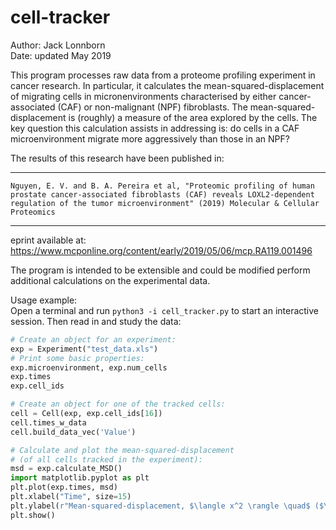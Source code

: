 # cell-tracker

Author: Jack Lonnborn  
Date: updated May 2019

This program processes raw data from a proteome profiling experiment in cancer research. In particular, it calculates the mean-squared-displacement of migrating cells in micronenvironments characterised by either cancer-associated (CAF) or non-malignant (NPF) fibroblasts. The mean-squared-displacement is (roughly) a measure of the area explored by the cells. The key question this calculation assists in addressing is: do cells in a CAF microenvironment migrate more aggressively than those in an NPF?

The results of this research have been published in:

---

	Nguyen, E. V. and B. A. Pereira et al, "Proteomic profiling of human prostate cancer-associated fibroblasts (CAF) reveals LOXL2-dependent regulation of the tumor microenvironment" (2019) Molecular & Cellular Proteomics  

---  
eprint available at: https://www.mcponline.org/content/early/2019/05/06/mcp.RA119.001496

The program is intended to be extensible and could be modified perform additional calculations on the experimental data.

Usage example:  
Open a terminal and run `python3 -i cell_tracker.py` to start an interactive session. Then read in and study the data:
```Python
# Create an object for an experiment:
exp = Experiment("test_data.xls")
# Print some basic properties:
exp.microenvironment, exp.num_cells
exp.times
exp.cell_ids

# Create an object for one of the tracked cells:
cell = Cell(exp, exp.cell_ids[16])
cell.times_w_data
cell.build_data_vec('Value')

# Calculate and plot the mean-squared-displacement
# (of all cells tracked in the experiment):
msd = exp.calculate_MSD()
import matplotlib.pyplot as plt
plt.plot(exp.times, msd)
plt.xlabel("Time", size=15)
plt.ylabel(r"Mean-squared-displacement, $\langle x^2 \rangle \quad$ ($\mu m^2$)", size=15)
plt.show()
```